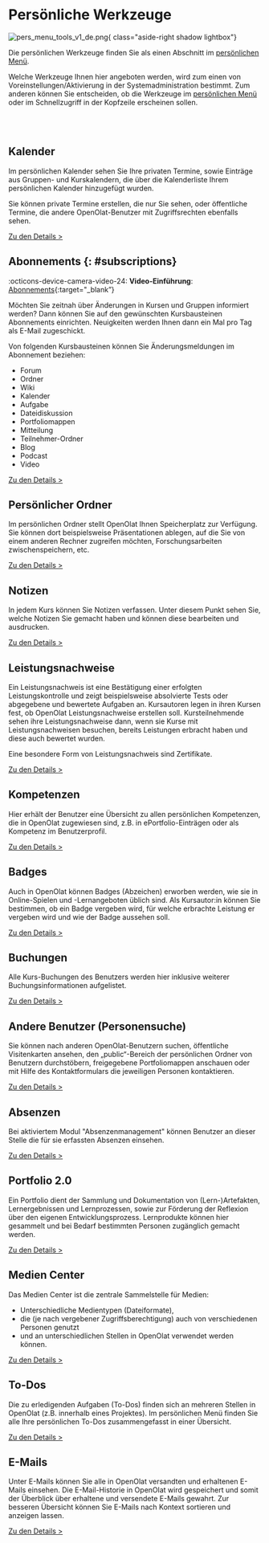 # Persönliche Werkzeuge

![pers_menu_tools_v1_de.png](assets/pers_menu_tools_v1_de.png){ class="aside-right shadow lightbox"}

Die persönlichen Werkzeuge finden Sie als einen Abschnitt im [persönlichen Menü](index.de.md).

Welche Werkzeuge Ihnen hier angeboten werden, wird zum einen von Voreinstellungen/Aktivierung in der Systemadministration bestimmt. Zum anderen können Sie entscheiden, ob die Werkzeuge im [persönlichen Menü](../index.de.md) oder im Schnellzugriff in der Kopfzeile erscheinen sollen.

<br>
<br>


##  Kalender

Im persönlichen Kalender sehen Sie Ihre privaten Termine, sowie Einträge aus Gruppen- und Kurskalendern, die über die Kalenderliste Ihrem persönlichen Kalender hinzugefügt wurden.

Sie können private Termine erstellen, die nur Sie sehen, oder öffentliche Termine, die andere OpenOlat-Benutzer mit Zugriffsrechten ebenfalls sehen.

[Zu den Details >](Calendar.de.md) 


##  Abonnements {: #subscriptions}

:octicons-device-camera-video-24: **Video-Einführung**: [Abonnements](<https://www.youtube.com/embed/h9gOqt7TR7Q>){:target="_blank”}

Möchten Sie zeitnah über Änderungen in Kursen und Gruppen informiert werden? Dann können Sie auf den gewünschten Kursbausteinen Abonnements einrichten. Neuigkeiten werden Ihnen dann ein Mal pro Tag als E-Mail zugeschickt.

Von folgenden Kursbausteinen können Sie Änderungsmeldungen im Abonnement beziehen: 

  * Forum 
  * Ordner 
  * Wiki 
  * Kalender
  * Aufgabe
  * Dateidiskussion
  * Portfoliomappen
  * Mitteilung
  * Teilnehmer-Ordner
  * Blog
  * Podcast
  * Video 

[Zu den Details >](Subscriptions.de.md)


##  Persönlicher Ordner

Im persönlichen Ordner stellt OpenOlat Ihnen Speicherplatz zur Verfügung. Sie
können dort beispielsweise Präsentationen ablegen, auf die Sie von einem
anderen Rechner zugreifen möchten, Forschungsarbeiten zwischenspeichern, etc.

[Zu den Details >](Personal_folders.de.md)


## Notizen

In jedem Kurs können Sie Notizen verfassen. Unter diesem Punkt sehen Sie,
welche Notizen Sie gemacht haben und können diese bearbeiten und ausdrucken.

[Zu den Details >](Notes.de.md)


##  Leistungsnachweise

Ein Leistungsnachweis ist eine Bestätigung einer erfolgten Leistungskontrolle und zeigt beispielsweise absolvierte Tests oder abgegebene und bewertete Aufgaben an. Kursautoren legen in ihren Kursen fest, ob OpenOlat Leistungsnachweise erstellen soll. Kursteilnehmende sehen ihre Leistungsnachweise dann, wenn sie Kurse mit Leistungsnachweisen besuchen, bereits Leistungen erbracht haben und diese auch bewertet wurden. 

Eine besondere Form von Leistungsnachweis sind Zertifikate.

[Zu den Details >](Evidence_of_Achivements.de.md)


## Kompetenzen

Hier erhält der Benutzer eine Übersicht zu allen persönlichen Kompetenzen, die
in OpenOlat zugewiesen sind, z.B. in ePortfolio-Einträgen oder als Kompetenz
im Benutzerprofil.

[Zu den Details >](Competences.de.md)


## Badges

Auch in OpenOlat können Badges (Abzeichen) erworben werden, wie sie in Online-Spielen und -Lernangeboten üblich sind. Als Kursautor:in können Sie bestimmen, ob ein Badge vergeben wird, für welche erbrachte Leistung er vergeben wird und wie der Badge aussehen soll.

[Zu den Details >](Badges.de.md)


## Buchungen

Alle Kurs-Buchungen des Benutzers werden hier inklusive weiterer Buchungsinformationen aufgelistet.

[Zu den Details >](Bookings.de.md)


##  Andere Benutzer (Personensuche)

Sie können nach anderen OpenOlat-Benutzern suchen, öffentliche Visitenkarten
ansehen, den „public“-Bereich der persönlichen Ordner von Benutzern
durchstöbern, freigegebene Portfoliomappen anschauen oder mit Hilfe des
Kontaktformulars die jeweiligen Personen kontaktieren.

[Zu den Details >](Other_users.de.md)


## Absenzen

Bei aktiviertem Modul "Absenzenmanagement" können Benutzer an dieser Stelle die für sie erfassten Absenzen einsehen.

[Zu den Details >](Absences.de.md)


##  Portfolio 2.0

Ein Portfolio dient der Sammlung und Dokumentation von (Lern-)Artefakten,
Lernergebnissen und Lernprozessen, sowie zur Förderung der Reflexion über den
eigenen Entwicklungsprozess. Lernprodukte können hier gesammelt und bei Bedarf
bestimmten Personen zugänglich gemacht werden.

[Zu den Details >](Portfolio.de.md)


##  Medien Center

Das Medien Center ist die zentrale Sammelstelle für Medien:

* Unterschiedliche Medientypen (Dateiformate), 
* die (je nach vergebener Zugriffsberechtigung) auch von verschiedenen Personen genutzt
* und an unterschiedlichen Stellen in OpenOlat verwendet werden können.

[Zu den Details >](Media_Center.de.md)


##  To-Dos

Die zu erledigenden Aufgaben (To-Dos) finden sich an mehreren Stellen in OpenOlat (z.B. innerhalb eines Projektes).
Im persönlichen Menü finden Sie alle Ihre persönlichen To-Dos zusammengefasst in einer Übersicht.

[Zu den Details >](To-Dos.de.md)


##  E-Mails

Unter E-Mails können Sie alle in OpenOlat versandten und erhaltenen E-Mails einsehen. 
Die E-Mail-Historie in OpenOlat wird gespeichert und somit der Überblick über erhaltene und versendete E-Mails gewahrt. Zur besseren Übersicht können Sie E-Mails nach Kontext sortieren und anzeigen lassen.

[Zu den Details >](E-Mail.de.md)


